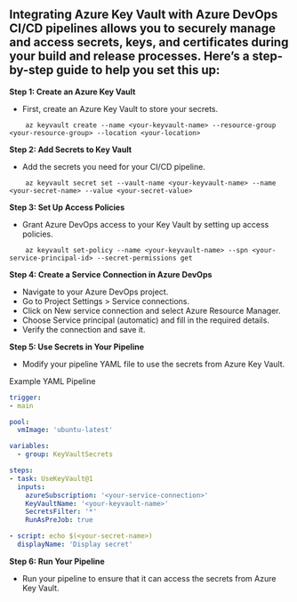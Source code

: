 ## Integrating Azure Key Vault with Azure DevOps CI/CD pipelines allows you to securely manage and access secrets, keys, and certificates during your build and release processes. Here’s a step-by-step guide to help you set this up:

**Step 1: Create an Azure Key Vault**
* First, create an Azure Key Vault to store your secrets.
```
    az keyvault create --name <your-keyvault-name> --resource-group <your-resource-group> --location <your-location>
```
**Step 2: Add Secrets to Key Vault**
* Add the secrets you need for your CI/CD pipeline.
```
    az keyvault secret set --vault-name <your-keyvault-name> --name <your-secret-name> --value <your-secret-value>
```
**Step 3: Set Up Access Policies**
* Grant Azure DevOps access to your Key Vault by setting up access policies.
```
    az keyvault set-policy --name <your-keyvault-name> --spn <your-service-principal-id> --secret-permissions get
```
**Step 4: Create a Service Connection in Azure DevOps**

* Navigate to your Azure DevOps project.
* Go to Project Settings > Service connections.
* Click on New service connection and select Azure Resource Manager.
* Choose Service principal (automatic) and fill in the required details.
* Verify the connection and save it.

**Step 5: Use Secrets in Your Pipeline**

* Modify your pipeline YAML file to use the secrets from Azure Key Vault.
  
Example YAML Pipeline
```yaml
trigger:
- main

pool:
  vmImage: 'ubuntu-latest'

variables:
  - group: KeyVaultSecrets

steps:
- task: UseKeyVault@1
  inputs:
    azureSubscription: '<your-service-connection>'
    KeyVaultName: '<your-keyvault-name>'
    SecretsFilter: '*'
    RunAsPreJob: true

- script: echo $(<your-secret-name>)
  displayName: 'Display secret'
```
**Step 6: Run Your Pipeline**
* Run your pipeline to ensure that it can access the secrets from Azure Key Vault.
